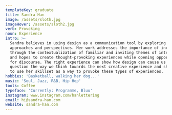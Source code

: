 ```yaml
---
templateKey: graduate
title: Sandra Han
image: /assets/sloth.jpg
imageHover: /assets/sloth2.jpg
verb: Provoking
noun: Experience
intro: >-
  Sandra believes in using design as a communication tool by exploring multiple
  approaches and perspectives. Her work addresses the importance of inclusivity
  through the contextualization of familiar and inviting themes of interests,
  and hopes to create thought-provoking experiences while opening opportunities
  for discourse. The right experience can show how design can cause us to
  question the way we think towards the next creative experience and she hopes
  to use her skillset as a way to provoke these types of experiences.
hobbies: 'Basketball, walking her dog...'
music: 'Soul, Jazz, R&B, Hip Hop'
tools: Coffee
typeface: 'Currently: Programme, Bluu'
instagram: www.instagram.com/hanlettering
email: hi@sandra-han.com
website: sandra-han.com
---
```


